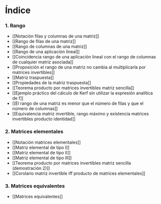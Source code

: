 # Índice
### 1. Rango
- [[Notación filas y columnas de una matriz]]
- [[Rango de filas de una matriz]]
- [[Rango de columnas de una matriz]]
- [[Rango de una aplicación lineal]]
- [[Coincidencia rango de una aplicación lineal con el rango de columnas de cualquier matriz asociada]]
- [[Proposición el rango de una matriz no cambia al multiplicarla por matrices invertibles]]
- [[Matriz traspuesta]]
- [[Propiedades de la matriz traspuesta]]
- [[Teorema producto por matrices invertibles matriz sencilla]]
- [[Ejemplo práctico del cálculo de Kerf sin utilizar la expresión analítica de f]]
- [[El rango de una matriz es menor que el número de filas y que el número de columnas]]
- [[Equivalencia matriz invertible, rango máximo y existencia matrices invertibles producto identidad]]
### 2. Matrices elementales
- [[Notación matrices elementales]]
- [[Matriz elemental de tipo I]]
- [[Matriz elemental de tipo II]]
- [[Matriz elemental de tipo III]]
- [[Teorema producto por matrices invertibles matriz sencilla (demostración 2)]]
- [[Corolario matriz invertible iff producto de matrices elementales]]
### 3. Matrices equivalentes
- [[Matrices equivalentes]]

